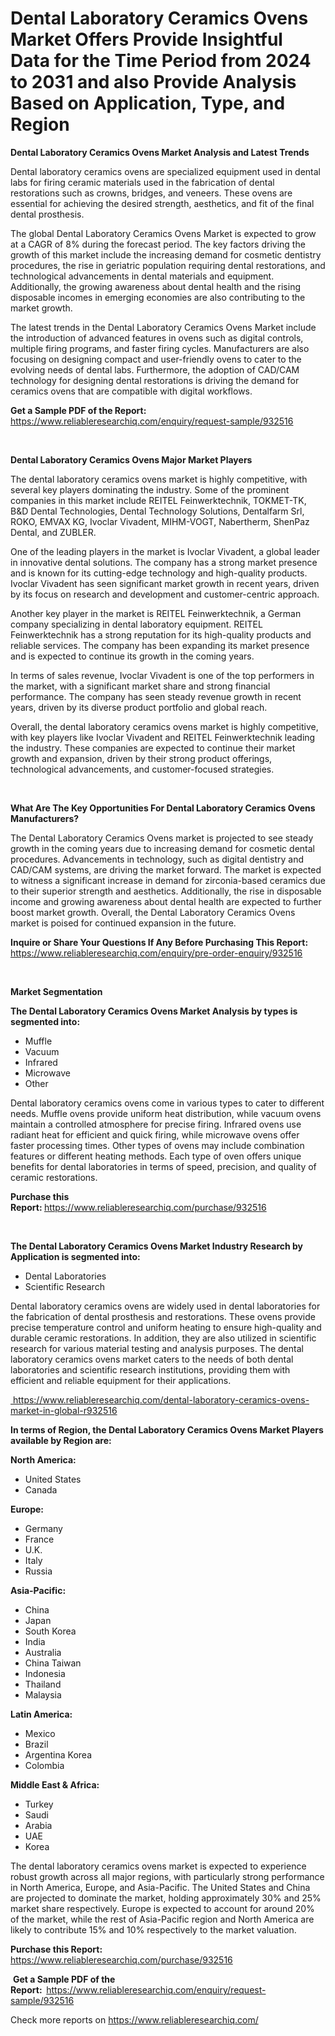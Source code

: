 <p><h1>Dental Laboratory Ceramics Ovens Market Offers Provide Insightful Data for the Time Period from 2024 to 2031 and also Provide Analysis Based on Application, Type, and Region</h1></p><p><strong>Dental Laboratory Ceramics Ovens Market Analysis and Latest Trends</strong></p>
<p><p>Dental laboratory ceramics ovens are specialized equipment used in dental labs for firing ceramic materials used in the fabrication of dental restorations such as crowns, bridges, and veneers. These ovens are essential for achieving the desired strength, aesthetics, and fit of the final dental prosthesis.</p><p>The global Dental Laboratory Ceramics Ovens Market is expected to grow at a CAGR of 8% during the forecast period. The key factors driving the growth of this market include the increasing demand for cosmetic dentistry procedures, the rise in geriatric population requiring dental restorations, and technological advancements in dental materials and equipment. Additionally, the growing awareness about dental health and the rising disposable incomes in emerging economies are also contributing to the market growth.</p><p>The latest trends in the Dental Laboratory Ceramics Ovens Market include the introduction of advanced features in ovens such as digital controls, multiple firing programs, and faster firing cycles. Manufacturers are also focusing on designing compact and user-friendly ovens to cater to the evolving needs of dental labs. Furthermore, the adoption of CAD/CAM technology for designing dental restorations is driving the demand for ceramics ovens that are compatible with digital workflows.</p></p>
<p><strong>Get a Sample PDF of the Report:&nbsp;</strong> <a href="https://www.reliableresearchiq.com/enquiry/request-sample/932516">https://www.reliableresearchiq.com/enquiry/request-sample/932516</a></p>
<p>&nbsp;</p>
<p><strong>Dental Laboratory Ceramics Ovens Major Market Players</strong></p>
<p><p>The dental laboratory ceramics ovens market is highly competitive, with several key players dominating the industry. Some of the prominent companies in this market include REITEL Feinwerktechnik, TOKMET-TK, B&D Dental Technologies, Dental Technology Solutions, Dentalfarm Srl, ROKO, EMVAX KG, Ivoclar Vivadent, MIHM-VOGT, Nabertherm, ShenPaz Dental, and ZUBLER.</p><p>One of the leading players in the market is Ivoclar Vivadent, a global leader in innovative dental solutions. The company has a strong market presence and is known for its cutting-edge technology and high-quality products. Ivoclar Vivadent has seen significant market growth in recent years, driven by its focus on research and development and customer-centric approach.</p><p>Another key player in the market is REITEL Feinwerktechnik, a German company specializing in dental laboratory equipment. REITEL Feinwerktechnik has a strong reputation for its high-quality products and reliable services. The company has been expanding its market presence and is expected to continue its growth in the coming years.</p><p>In terms of sales revenue, Ivoclar Vivadent is one of the top performers in the market, with a significant market share and strong financial performance. The company has seen steady revenue growth in recent years, driven by its diverse product portfolio and global reach.</p><p>Overall, the dental laboratory ceramics ovens market is highly competitive, with key players like Ivoclar Vivadent and REITEL Feinwerktechnik leading the industry. These companies are expected to continue their market growth and expansion, driven by their strong product offerings, technological advancements, and customer-focused strategies.</p></p>
<p>&nbsp;</p>
<p><strong>What Are The Key Opportunities For Dental Laboratory Ceramics Ovens Manufacturers?</strong></p>
<p><p>The Dental Laboratory Ceramics Ovens market is projected to see steady growth in the coming years due to increasing demand for cosmetic dental procedures. Advancements in technology, such as digital dentistry and CAD/CAM systems, are driving the market forward. The market is expected to witness a significant increase in demand for zirconia-based ceramics due to their superior strength and aesthetics. Additionally, the rise in disposable income and growing awareness about dental health are expected to further boost market growth. Overall, the Dental Laboratory Ceramics Ovens market is poised for continued expansion in the future.</p></p>
<p><strong>Inquire or Share Your Questions If Any Before Purchasing This Report:</strong> <a href="https://www.reliableresearchiq.com/enquiry/pre-order-enquiry/932516">https://www.reliableresearchiq.com/enquiry/pre-order-enquiry/932516</a></p>
<p>&nbsp;</p>
<p><strong>Market Segmentation</strong></p>
<p><strong>The Dental Laboratory Ceramics Ovens Market Analysis by types is segmented into:</strong></p>
<p><ul><li>Muffle</li><li>Vacuum</li><li>Infrared</li><li>Microwave</li><li>Other</li></ul></p>
<p><p>Dental laboratory ceramics ovens come in various types to cater to different needs. Muffle ovens provide uniform heat distribution, while vacuum ovens maintain a controlled atmosphere for precise firing. Infrared ovens use radiant heat for efficient and quick firing, while microwave ovens offer faster processing times. Other types of ovens may include combination features or different heating methods. Each type of oven offers unique benefits for dental laboratories in terms of speed, precision, and quality of ceramic restorations.</p></p>
<p><strong>Purchase this Report:&nbsp;</strong><a href="https://www.reliableresearchiq.com/purchase/932516">https://www.reliableresearchiq.com/purchase/932516</a></p>
<p>&nbsp;</p>
<p><strong>The Dental Laboratory Ceramics Ovens Market Industry Research by Application is segmented into:</strong></p>
<p><ul><li>Dental Laboratories</li><li>Scientific Research</li></ul></p>
<p><p>Dental laboratory ceramics ovens are widely used in dental laboratories for the fabrication of dental prosthesis and restorations. These ovens provide precise temperature control and uniform heating to ensure high-quality and durable ceramic restorations. In addition, they are also utilized in scientific research for various material testing and analysis purposes. The dental laboratory ceramics ovens market caters to the needs of both dental laboratories and scientific research institutions, providing them with efficient and reliable equipment for their applications.</p></p>
<p><a href="https://www.reliableresearchiq.com/dental-laboratory-ceramics-ovens-market-in-global-r932516">&nbsp;https://www.reliableresearchiq.com/dental-laboratory-ceramics-ovens-market-in-global-r932516</a></p>
<p><strong>In terms of Region, the Dental Laboratory Ceramics Ovens Market Players available by Region are:</strong></p>
<p>
    <p> <strong> North America: </strong>
        <ul>
            <li>United States</li>
            <li>Canada</li>
        </ul>
        </p> 
    <p> <strong> Europe: </strong>
        <ul>
            <li>Germany</li>
            <li>France</li>
            <li>U.K.</li>
            <li>Italy</li>
            <li>Russia</li>
        </ul>
        </p> 
    <p> <strong> Asia-Pacific: </strong>
        <ul>
            <li>China</li>
            <li>Japan</li>
            <li>South Korea</li>
            <li>India</li>
            <li>Australia</li>
            <li>China Taiwan</li>
            <li>Indonesia</li>
            <li>Thailand</li>
            <li>Malaysia</li>
        </ul>
        </p> 
    <p> <strong> Latin America: </strong>
        <ul>
            <li>Mexico</li>
            <li>Brazil</li>
            <li>Argentina Korea</li>
            <li>Colombia</li>
        </ul>
        </p> 
    <p> <strong> Middle East & Africa: </strong>
        <ul>
            <li>Turkey</li>
            <li>Saudi</li>
            <li>Arabia</li>
            <li>UAE</li>
            <li>Korea</li>
        </ul>
    </p>
    </p>
<p><p>The dental laboratory ceramics ovens market is expected to experience robust growth across all major regions, with particularly strong performance in North America, Europe, and Asia-Pacific. The United States and China are projected to dominate the market, holding approximately 30% and 25% market share respectively. Europe is expected to account for around 20% of the market, while the rest of Asia-Pacific region and North America are likely to contribute 15% and 10% respectively to the market valuation.</p></p>
<p><strong>Purchase this Report: </strong><a href="https://www.reliableresearchiq.com/purchase/932516">https://www.reliableresearchiq.com/purchase/932516</a></p>
<p>&nbsp;<strong>Get a Sample PDF of the Report:&nbsp;&nbsp;</strong><a href="https://www.reliableresearchiq.com/enquiry/request-sample/932516">https://www.reliableresearchiq.com/enquiry/request-sample/932516</a></p>
<p><strong></strong></p>
<p>Check more reports on <a href="https://www.reliableresearchiq.com/">https://www.reliableresearchiq.com/</a></p>